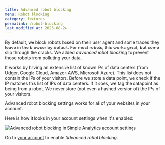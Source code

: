 ```yaml
---
title: Advanced robot blocking
menu: Robot blocking
category: features
permalink: /robot-blocking
last_modified_at: 2023-08-24
---
```


By default, we block robots based on their user agent and some traces they leave in the browser by default. For most robots, this works great, but some slip through the cracks. We added *advanced robot blocking* to prevent those robots from polluting your data.

It works by having an extensive list of known IPs of data centers (from Udger, Google Cloud, Amazon AWS,  Microsoft Azure). This list does not contain the IPs of your visitors. Before we store a data point, we check if the IP matches this list of IPs of data centers. If it does, we tag the datapoint as being from a robot. We never store (not even a hashed version of) the IPs of your visitors.

Advanced robot blocking settings works for all of your websites in your account.

Here is how it looks in your account settings when it's enabled:

<img class="border" src="https://assets.simpleanalytics.com/docs/account/advanced-robot-blocking.png" alt="Advanced robot blocking in Simple Analytics account settings" />

Go to [your account](https://simpleanalytics.com/account) to enable *Advanced robot blocking*.
